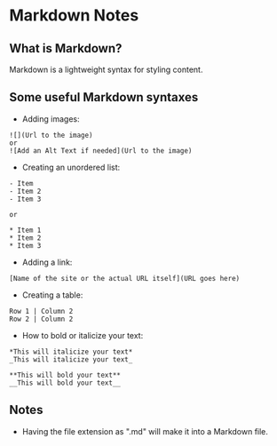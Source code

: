 # Markdown Notes

## What is Markdown?
Markdown is a lightweight syntax for styling content.

## Some useful Markdown syntaxes
* Adding images:
```
![](Url to the image)
or
![Add an Alt Text if needed](Url to the image)
```
* Creating an unordered list:
```
- Item
- Item 2
- Item 3

or

* Item 1
* Item 2
* Item 3
```
* Adding a link:
```
[Name of the site or the actual URL itself](URL goes here)
```
* Creating a table:
```
Row 1 | Column 2
Row 2 | Column 2
```
* How to bold or italicize your text:
```
*This will italicize your text*
_This will italicize your text_

**This will bold your text**
__This will bold your text__
```

## Notes
* Having the file extension as ".md" will make it into a Markdown file.
